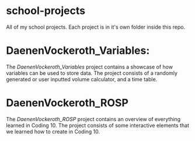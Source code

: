 # school-projects
All of my school projects. Each project is in it's own folder inside this repo.

# DaenenVockeroth_Variables:
The *DaenenVockeroth_Variables* project contains a showcase of how variables can be used to store data.
The project consists of a randomly generated or user inputted volume calculator, and a time table.

# DaenenVockeroth_ROSP
The *DaenenVockeroth_ROSP* project contains an overview of everything learned in Coding 10.
The project consists of some interactive elements that we learned how to create in Coding 10.
